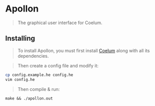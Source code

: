 # Apollon
> The graphical user interface for Coelum.

## Installing
> To install Apollon, you must first install [Coelum](https://github.com/sebbekarlsson/coelum)
> along with all its dependencies.

> Then create a config file and modify it:
```bash
cp config.example.he config.he
vim config.he
```

> Then compile & run:
```
make && ./apollon.out
```
